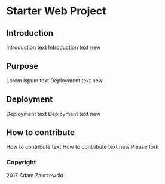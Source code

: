 # Starter Web Project

## Introduction

Introduction text
Introduction text new

## Purpose

Lorem ispum text
Deployment text new

## Deployment

Deployment text
Deployment text new

## How to contribute

How to contribute text
How to contribute text new
Please fork

### Copyright

2017 Adam Zakrzewski